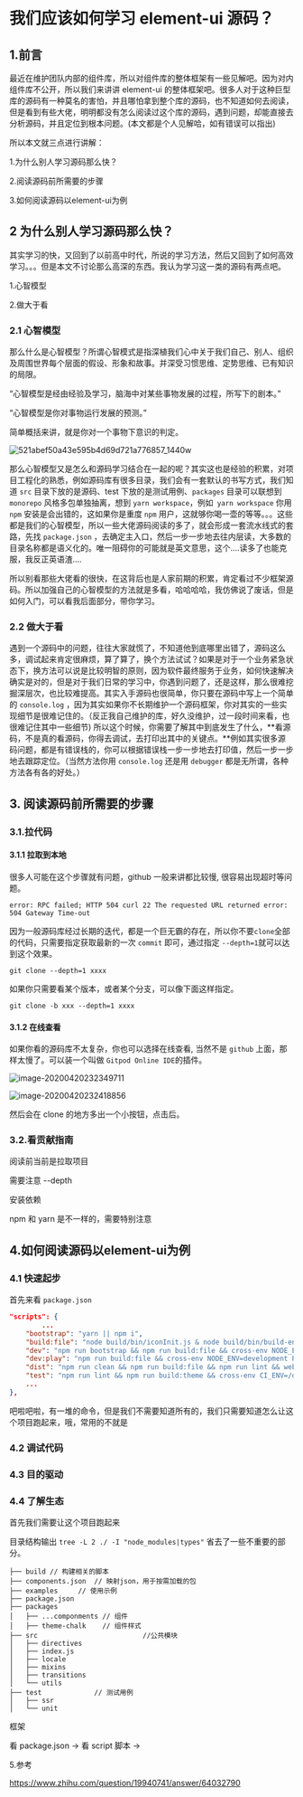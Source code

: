 # 我们应该如何学习 element-ui 源码？

## 1.前言

最近在维护团队内部的组件库，所以对组件库的整体框架有一些见解吧。因为对内组件库不公开，所以我们来讲讲 element-ui 的整体框架吧。很多人对于这种巨型库的源码有一种莫名的害怕，并且哪怕拿到整个库的源码，也不知道如何去阅读，但是看到有些大佬，明明都没有怎么阅读过这个库的源码，遇到问题，却能直接去分析源码，并且定位到根本问题。(本文都是个人见解哈，如有错误可以指出)

所以本文就三点进行讲解：

1.为什么别人学习源码那么快？

2.阅读源码前所需要的步骤

3.如何阅读源码以element-ui为例



## 2 为什么别人学习源码那么快？ 

其实学习的快，又回到了以前高中时代，所说的学习方法，然后又回到了如何高效学习。。。但是本文不讨论那么高深的东西。我认为学习这一类的源码有两点吧。

1.心智模型

2.做大于看

### 2.1 心智模型

那么什么是心智模型？所谓心智模式是指深植我们心中关于我们自己、别人、组织及周围世界每个层面的假设、形象和故事。并深受习惯思维、定势思维、已有知识的局限。

“心智模型是经由经验及学习，脑海中对某些事物发展的过程，所写下的剧本。”

“心智模型是你对事物运行发展的预测。”

简单概括来讲，就是你对一个事物下意识的判定。

![521abef50a43e595b4d69d721a776857_1440w](https://s3.qiufengh.com/blog/521abef50a43e595b4d69d721a776857_1440w.jpg)

那么心智模型又是怎么和源码学习结合在一起的呢？其实这也是经验的积累，对项目工程化的熟悉，例如源码库有很多目录，我们会有一套默认的书写方式，我们知道 `src` 目录下放的是源码、test 下放的是测试用例、`packages` 目录可以联想到 `monorepo` 风格多包单独抽离，想到 `yarn workspace`，例如` yarn workspace` 你用 `npm` 安装是会出错的，这如果你是重度  `npm` 用户，这就够你喝一壶的等等。。。这些都是我们的心智模型，所以一些大佬源码阅读的多了，就会形成一套流水线式的套路，先找 `package.json` ，去确定主入口，然后一步一步地去往内层读，大多数的目录名称都是语义化的。唯一阻碍你的可能就是英文意思，这个....读多了也能克服，我反正英语渣....

所以别看那些大佬看的很快，在这背后也是人家前期的积累，肯定看过不少框架源码。所以加强自己的心智模型的方法就是多看，哈哈哈哈，我仿佛说了废话，但是如何入门，可以看我后面部分，带你学习。



### 2.2 做大于看

遇到一个源码中的问题，往往大家就慌了，不知道他到底哪里出错了，源码这么多，调试起来肯定很麻烦，算了算了，换个方法试试？如果是对于一个业务紧急状态下，换方法可以说是比较明智的原则，因为软件最终服务于业务，如何快速解决确实是对的，但是对于我们日常的学习中，你遇到问题了，还是这样，那么很难挖掘深层次，也比较难提高。其实入手源码也很简单，你只要在源码中写上一个简单的 `console.log` ，因为其实如果你不长期维护一个源码框架，你对其实的一些实现细节是很难记住的。（反正我自己维护的库，好久没维护，过一段时间来看，也很难记住其中一些细节) 所以这个时候，你需要了解其中到底发生了什么，**看源码，不是真的看源码，你得去调试，去打印出其中的关键点。**例如其实很多源码问题，都是有错误栈的，你可以根据错误栈一步一步地去打印值，然后一步一步地去跟踪定位。（当然方法你用 `console.log` 还是用 `debugger` 都是无所谓，各种方法各有各的好处。）



## 3. 阅读源码前所需要的步骤

### 3.1.拉代码

#### 3.1.1 拉取到本地

很多人可能在这个步骤就有问题，github 一般来讲都比较慢, 很容易出现超时等问题。

`error: RPC failed; HTTP 504 curl 22 The requested URL returned error: 504 Gateway Time-out`

因为一般源码库经过长期的迭代，都是一个巨无霸的存在，所以你不要`clone`全部的代码，只需要指定获取最新的一次 `commit` 即可，通过指定 `--depth=1`就可以达到这个效果。

```
git clone --depth=1 xxxx
```

如果你只需要看某个版本，或者某个分支，可以像下面这样指定。

```
git clone -b xxx --depth=1 xxxx
```

#### 3.1.2 在线查看

如果你看的源码库不太复杂，你也可以选择在线查看, 当然不是 `github` 上面，那样太慢了。可以装一个叫做 `Gitpod Online IDE`的插件。

![image-20200420232349711](https://s3.qiufengh.com/blog/image-20200420232349711.png)



![image-20200420232418856](https://s3.qiufengh.com/blog/image-20200420232418856.png)

然后会在 clone 的地方多出一个小按钮，点击后。







### 3.2.看贡献指南





阅读前当前是拉取项目

需要注意 --depth

安装依赖

npm 和 yarn 是不一样的，需要特别注意





## 4.如何阅读源码以element-ui为例

### 4.1 快速起步

首先来看 `package.json`

```json
"scripts": {
		...
    "bootstrap": "yarn || npm i",
    "build:file": "node build/bin/iconInit.js & node build/bin/build-entry.js & node build/bin/i18n.js & node build/bin/version.js",
    "dev": "npm run bootstrap && npm run build:file && cross-env NODE_ENV=development webpack-dev-server --config build/webpack.demo.js & node build/bin/template.js",
    "dev:play": "npm run build:file && cross-env NODE_ENV=development PLAY_ENV=true webpack-dev-server --config build/webpack.demo.js",
    "dist": "npm run clean && npm run build:file && npm run lint && webpack --config build/webpack.conf.js && webpack --config build/webpack.common.js && webpack --config build/webpack.component.js && npm run build:utils && npm run build:umd && npm run build:theme",
    "test": "npm run lint && npm run build:theme && cross-env CI_ENV=/dev/ BABEL_ENV=test karma start test/unit/karma.conf.js --single-run",
   	...
},
```

吧啦吧啦，有一堆的命令，但是我们不需要知道所有的，我们只需要知道怎么让这个项目跑起来，哦，常用的不就是

### 4.2 调试代码

### 4.3 目的驱动

### 4.4 了解生态





首先我们需要让这个项目跑起来



目录结构输出 `tree -L 2 ./ -I "node_modules|types"` 省去了一些不重要的部分。

```
├── build // 构建相关的脚本
├── components.json  // 映射json，用于按需加载的包
├── examples     // 使用示例
├── package.json  
├── packages 
│   ├── ...componments // 组件
│   ├── theme-chalk    // 组件样式
├── src							 //公共模块
│   ├── directives
│   ├── index.js
│   ├── locale
│   ├── mixins
│   ├── transitions 
│   └── utils				
├── test			 // 测试用例
│   ├── ssr
│   └── unit
```



框架



看 package.json -> 看 script 脚本 -> 



5.参考

 https://www.zhihu.com/question/19940741/answer/64032790